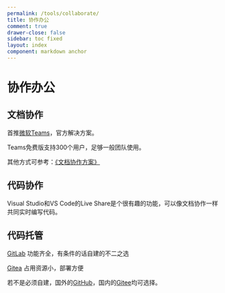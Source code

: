 ```yaml
---
permalink: /tools/collaborate/
title: 协作办公
comment: true
drawer-close: false
sidebar: toc fixed
layout: index
component: markdown anchor
---
```

# 协作办公

## 文档协作

首推[微软Teams](https://teams.microsoft.com/)，官方解决方案。

Teams免费版支持300个用户，足够一般团队使用。

其他方式可参考：[《文档协作方案》](/posts/collaborate-document-solution)

## 代码协作

Visual Studio和VS Code的Live Share是个很有趣的功能，可以像文档协作一样共同实时编写代码。

## 代码托管

[GitLab](https://about.gitlab.com/) 功能齐全，有条件的话自建的不二之选

[Gitea](https://gitea.io/) 占用资源小，部署方便

若不是必须自建，国外的[GitHub](https://github.com)，国内的[Gitee](https://gitee.com/)均可选择。
